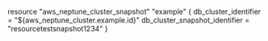 resource "aws_neptune_cluster_snapshot" "example" {
  db_cluster_identifier          = "${aws_neptune_cluster.example.id}"
  db_cluster_snapshot_identifier = "resourcetestsnapshot1234"
}
